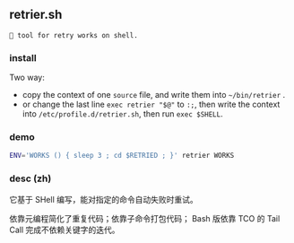 ## retrier.sh

~~~~
🦔 tool for retry works on shell.
~~~~

### install

Two way:

- copy the context of one `source` file, and write them into `~/bin/retrier` .
- or change the last line `exec retrier "$@"` to `:;`, then write the context into `/etc/profile.d/retrier.sh`, then run `exec $SHELL`.

### demo

~~~ sh
ENV='WORKS () { sleep 3 ; cd $RETRIED ; }' retrier WORKS
~~~

### desc (zh)

它基于 SHell 编写，能对指定的命令自动失败时重试。

依靠元编程简化了重复代码；依靠子命令打包代码； Bash 版依靠 TCO 的 Tail Call 完成不依赖关键字的迭代。

